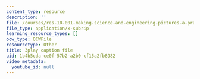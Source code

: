 ```yaml
---
content_type: resource
description: ''
file: /courses/res-10-001-making-science-and-engineering-pictures-a-practical-guide-to-presenting-your-work-spring-2016/1b4b5cdace0f57b2a2b0cf15a2fb8982_ihokgDNXDzY.vtt
file_type: application/x-subrip
learning_resource_types: []
ocw_type: OCWFile
resourcetype: Other
title: 3play caption file
uid: 1b4b5cda-ce0f-57b2-a2b0-cf15a2fb8982
video_metadata:
  youtube_id: null
---
```

